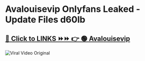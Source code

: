 
 # Avalouisevip Onlyfans Leaked - Update Files d60lb

## <h2><a href="https://clipsfans.com/Avalouisevip&ref=git">🔗 Click to LINKS ⏩⏩ 👉 🟢 Avalouisevip </a></h2>

<a href="https://clipsfans.com/Avalouisevip&ref=git" rel="nofollow" data-target="animated-image.originalLink"><img src="https://i.ibb.co.com/xMMVF88/686577567.gif" alt="Viral Video Original" style="max-width: 100%; display: inline-block;" data-target="animated-image.originalImage"></a>

